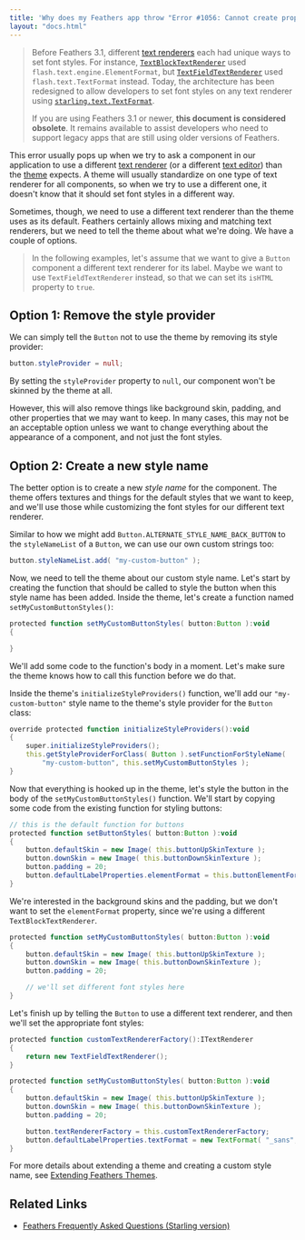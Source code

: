 ```yaml
---
title: 'Why does my Feathers app throw "Error #1056: Cannot create property elementFormat"? (Starling version)'
layout: "docs.html"
---
```


> Before Feathers 3.1, different [text renderers](../text-renderers.md) each had unique ways to set font styles. For instance, [`TextBlockTextRenderer`](../text-block-text-renderer.md) used `flash.text.engine.ElementFormat`, but [`TextFieldTextRenderer`](../text-field-text-renderer.md) used `flash.text.TextFormat` instead. Today, the architecture has been redesigned to allow developers to set font styles on any text renderer using [`starling.text.TextFormat`](https://doc.starling-framework.org/current/starling/text/TextFormat.html).
>
> If you are using Feathers 3.1 or newer, **this document is considered obsolete**. It remains available to assist developers who need to support legacy apps that are still using older versions of Feathers.

This error usually pops up when we try to ask a component in our application to use a different [text renderer](../text-renderers.md) (or a different [text editor](../text-editors.md)) than the [theme](../themes.md) expects. A theme will usually standardize on one type of text renderer for all components, so when we try to use a different one, it doesn't know that it should set font styles in a different way.

Sometimes, though, we need to use a different text renderer than the theme uses as its default. Feathers certainly allows mixing and matching text renderers, but we need to tell the theme about what we're doing. We have a couple of options.

> In the following examples, let's assume that we want to give a `Button` component a different text renderer for its label. Maybe we want to use `TextFieldTextRenderer` instead, so that we can set its `isHTML` property to `true`.

## Option 1: Remove the style provider

We can simply tell the `Button` not to use the theme by removing its style provider:

```actionscript
button.styleProvider = null;
```

By setting the `styleProvider` property to `null`, our component won't be skinned by the theme at all.

However, this will also remove things like background skin, padding, and other properties that we may want to keep. In many cases, this may not be an acceptable option unless we want to change everything about the appearance of a component, and not just the font styles.

## Option 2: Create a new style name

The better option is to create a new _style name_ for the component. The theme offers textures and things for the default styles that we want to keep, and we'll use those while customizing the font styles for our different text renderer.

Similar to how we might add `Button.ALTERNATE_STYLE_NAME_BACK_BUTTON` to the `styleNameList` of a `Button`, we can use our own custom strings too:

```actionscript
button.styleNameList.add( "my-custom-button" );
```

Now, we need to tell the theme about our custom style name. Let's start by creating the function that should be called to style the button when this style name has been added. Inside the theme, let's create a function named `setMyCustomButtonStyles()`:

```actionscript
protected function setMyCustomButtonStyles( button:Button ):void
{

}
```

We'll add some code to the function's body in a moment. Let's make sure the theme knows how to call this function before we do that.

Inside the theme's `initializeStyleProviders()` function, we'll add our `"my-custom-button"` style name to the theme's style provider for the `Button` class:

```actionscript
override protected function initializeStyleProviders():void
{
	super.initializeStyleProviders();
	this.getStyleProviderForClass( Button ).setFunctionForStyleName(
		"my-custom-button", this.setMyCustomButtonStyles );
}
```

Now that everything is hooked up in the theme, let's style the button in the body of the `setMyCustomButtonStyles()` function. We'll start by copying some code from the existing function for styling buttons:

```actionscript
// this is the default function for buttons
protected function setButtonStyles( button:Button ):void
{
	button.defaultSkin = new Image( this.buttonUpSkinTexture );
	button.downSkin = new Image( this.buttonDownSkinTexture );
	button.padding = 20;
	button.defaultLabelProperties.elementFormat = this.buttonElementFormat;
}
```

We're interested in the background skins and the padding, but we don't want to set the `elementFormat` property, since we're using a different `TextBlockTextRenderer`.

```actionscript
protected function setMyCustomButtonStyles( button:Button ):void
{
	button.defaultSkin = new Image( this.buttonUpSkinTexture );
	button.downSkin = new Image( this.buttonDownSkinTexture );
	button.padding = 20;

	// we'll set different font styles here
}
```

Let's finish up by telling the `Button` to use a different text renderer, and then we'll set the appropriate font styles:

```actionscript
protected function customTextRendererFactory():ITextRenderer
{
	return new TextFieldTextRenderer();
}

protected function setMyCustomButtonStyles( button:Button ):void
{
	button.defaultSkin = new Image( this.buttonUpSkinTexture );
	button.downSkin = new Image( this.buttonDownSkinTexture );
	button.padding = 20;

	button.textRendererFactory = this.customTextRendererFactory;
	button.defaultLabelProperties.textFormat = new TextFormat( "_sans", 20, 0x000000 );
}
```

For more details about extending a theme and creating a custom style name, see [Extending Feathers Themes](../extending-themes.md).

## Related Links

- [Feathers Frequently Asked Questions (Starling version)](./index.md)
